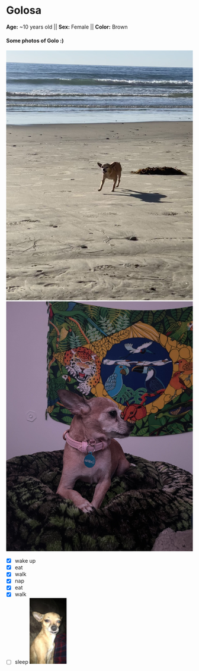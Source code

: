 # Golosa
**Age:** ~10 years old || **Sex:** Female || **Color:** Brown
#### Some photos of Golo :)
![beach](./beach.jpg)
![crossed](./crossed.jpg)
- [X] wake up
- [X] eat
- [X] walk
- [X] nap
- [X] eat
- [X] walk
- [ ] sleep <img src="./flash.jpg" alt="drawing" width="100"/>
